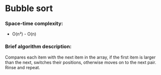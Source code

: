 #	Bubble sort

### Space-time complexity:
- O(n²) - O(n)

### Brief algorithm description:

Compares each item with the next item in the array, if the first item is larger than the next, switches their positions, otherwise moves on to the next pair. Rinse and repeat.